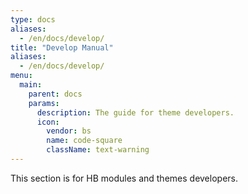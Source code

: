 ```yaml
---
type: docs
aliases:
  - /en/docs/develop/
title: "Develop Manual"
aliases:
  - /en/docs/develop/
menu:
  main:
    parent: docs
    params:
      description: The guide for theme developers.
      icon:
        vendor: bs
        name: code-square
        className: text-warning
---
```


This section is for HB modules and themes developers.

<!--more-->
